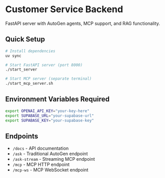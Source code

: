 # Customer Service Backend

FastAPI server with AutoGen agents, MCP support, and RAG functionality.

## Quick Setup

```bash
# Install dependencies
uv sync

# Start FastAPI server (port 8000)
./start_server

# Start MCP server (separate terminal)
./start_mcp_server.sh
```

## Environment Variables Required

```bash
export OPENAI_API_KEY="your-key-here"
export SUPABASE_URL="your-supabase-url"
export SUPABASE_KEY="your-supabase-key"
```

## Endpoints

- `/docs` - API documentation
- `/ask` - Traditional AutoGen endpoint  
- `/ask-stream` - Streaming MCP endpoint
- `/mcp` - MCP HTTP endpoint
- `/mcp-ws` - MCP WebSocket endpoint